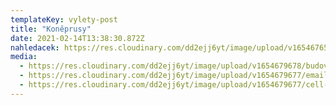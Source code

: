 ```yaml
---
templateKey: vylety-post
title: "Koněprusy"
date: 2021-02-14T13:38:30.872Z
nahledacek: https://res.cloudinary.com/dd2ejj6yt/image/upload/v1654676508/cld-sample-5.jpg
media:
  - https://res.cloudinary.com/dd2ejj6yt/image/upload/v1654679678/budova_oqtiba.jpg
  - https://res.cloudinary.com/dd2ejj6yt/image/upload/v1654679677/email_hjbtfm.svg
  - https://res.cloudinary.com/dd2ejj6yt/image/upload/v1654679677/cell-phone_jgvsrp.svg
---
```

